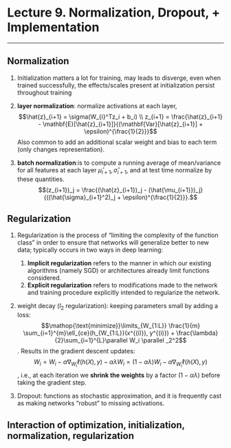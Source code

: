 # Lecture 9. Normalization, Dropout, + Implementation

***

## Normalization
1. Initialization matters a lot for training, may leads to disverge, even when trained successfully, the effects/scales present at initialization persist throughout training

2. **layer normalization**: normalize activations at each layer,$$\hat{z}_{i+1} = \sigma(W_{i}^Tz_i + b_i) \\ z_{i+1} = \frac{\hat{z}_{i+1} - \mathbf{E}[\hat{z}_{i+1}]}{(\mathbf{Var}[\hat{z}_{i+1}] + \epsilon)^{\frac{1}{2}}}$$
Also common to add an additional scalar weight and bias to each term (only changes representation).

3. **batch normalization**:is to compute a running average of mean/variance for all features at each layer $\hat{\mu}_{i+1}, \hat{\sigma}_{i+1}$, and at test time normalize by these quantities. $$(z_{i+1})_j = \frac{(\hat{z}_{i+1})_j - (\hat{\mu_{i+1}})_j}{((\hat{\sigma}_{i+1}^2)_j + \epsilon)^{\frac{1}{2}}}.$$


## Regularization
1. Regularization is the process of “limiting the complexity of the function class” in order to ensure that networks will generalize better to new data; typically occurs in two ways in deep learning:
    1. **Implicit regularization** refers to the manner in which our existing algorithms (namely SGD) or architectures already limit functions considered.
    2. **Explicit regularization** refers to modifications made to the network and training procedure explicitly intended to regularize the network.

2. weight decay ($l_2$ regularization): keeping parameters small by adding a loss: $$\mathop{\text{minimize}}\limits_{W_{1:L}} \frac{1}{m} \sum_{i=1}^{m}\ell_{ce}(h_{W_{1:L}}(x^{(i)}), y^{(i)}) + \frac{\lambda}{2}\sum_{i=1}^{L}\parallel W_i \parallel _2^2$$. Results in the gradient descent updates: $$W_i = W_i - \alpha \nabla_{W_i} \ell(h(X), y) - \alpha \lambda W_i = (1-\alpha \lambda)W_i - \alpha \nabla_{W_i} \ell(h(X), y)$$, i.e., at each iteration we **shrink the weights** by a factor $(1-\alpha \lambda)$ before taking the gradient step.

3. Dropout: functions as stochastic approximation, and it is frequently cast as making networks “robust” to missing activations.






## Interaction of optimization, initialization, normalization, regularization







